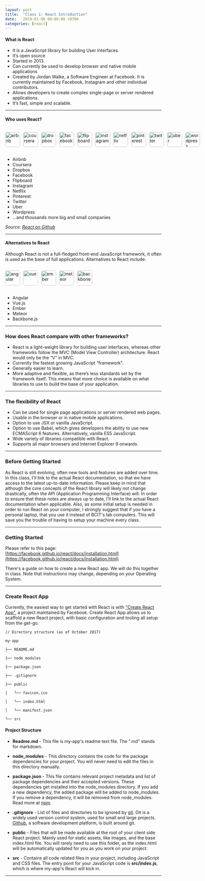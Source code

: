 ```yaml
---
layout: post
title:  "Class 1: React Introduction"
date:   2019-01-08 00:00:00 +0700
categories: [react]
---
```


#### What is React

- It is a JavaScript library for building User Interfaces.
- It’s open source
- Started in 2013.
- Can currently be used to develop browser and native mobile applications
- Created by Jordan Walke, a Software Engineer at Facebook. It is currently maintained by Facebook, Instagram and other individual contributors.
- Allows developers to create complex single-page or server rendered applications.
- It’s fast, simple and scalable.

---

#### Who uses React?

<ul style="display: inline-flex; list-style: none; padding: 0;">
  <li><img src="/COMP-2913/static/img/company_logos/airbnb.png" alt="airbnb" style="width: 48px; margin-right: 10px; border-radius: 5px;" /></li>
  <li><img src="/COMP-2913/static/img/company_logos/coursera.png" alt="coursera" style="width: 48px; margin-right: 10px; border-radius: 5px;" /></li>
  <li><img src="/COMP-2913/static/img/company_logos/dropbox.png" alt="dropbox" style="width: 48px; margin-right: 10px; border-radius: 5px;" /></li>
  <li><img src="/COMP-2913/static/img/company_logos/facebook.png" alt="facebook" style="width: 48px; margin-right: 10px; border-radius: 5px;" /></li>
  <li><img src="/COMP-2913/static/img/company_logos/flipboard.png" alt="flipboard" style="width: 48px; margin-right: 10px; border-radius: 5px;" /></li>
  <li><img src="/COMP-2913/static/img/company_logos/instagram.jpg" alt="instagram" style="width: 48px; margin-right: 10px; border-radius: 5px;" /></li>
  <li><img src="/COMP-2913/static/img/company_logos/netflix.png" alt="netflix" style="width: 48px; margin-right: 10px; border-radius: 5px;" /></li>
  <li><img src="/COMP-2913/static/img/company_logos/pinterest.jpeg" alt="pinterest" style="width: 48px; margin-right: 10px; border-radius: 5px;" /></li>
  <li><img src="/COMP-2913/static/img/company_logos/twitter.png" alt="twitter" style="width: 48px; margin-right: 10px; border-radius: 5px;" /></li>
  <li><img src="/COMP-2913/static/img/company_logos/uber.png" alt="uber" style="width: 48px; margin-right: 10px; border-radius: 5px;" /></li>
  <li><img src="/COMP-2913/static/img/company_logos/wordpress.png" alt="wordpress" style="width: 48px; margin-right: 10px; border-radius: 5px;" /></li>
</ul>



- Airbnb
- Coursera
- Dropbox
- Facebook
- Flipboard
- Instagram
- Netflix
- Pinterest
- Twitter
- Uber
- Wordpress
- …and thousands more big and small companies

*Source: [React on Github](https://github.com/facebook/react/wiki/sites-using-react)*

---

#### Alternatives to React

Although React is not a full-fledged front-end JavaScript framework, it often is used as the base of full applications. Alternatives to React include:

<ul style="display: inline-flex; list-style: none; padding: 0;">
  <li><img src="/COMP-2913/static/img/company_logos/angular.png" alt="angular" style="width: 48px; margin-right: 10px; border-radius: 5px;" /></li>
  <li><img src="/COMP-2913/static/img/company_logos/vue.png" alt="vue" style="width: 48px; margin-right: 10px; border-radius: 5px;" /></li>
  <li><img src="/COMP-2913/static/img/company_logos/ember.png" alt="ember" style="width: 48px; margin-right: 10px; border-radius: 5px;" /></li>
  <li><img src="/COMP-2913/static/img/company_logos/meteor.png" alt="meteor" style="width: 48px; margin-right: 10px; border-radius: 5px;" /></li>
  <li><img src="/COMP-2913/static/img/company_logos/backbone.png" alt="backbone" style="width: 48px; margin-right: 10px; border-radius: 5px;" /></li>
</ul>


- Angular
- Vue.js
- Ember
- Meteor
- Backbone.js

---

### How does React compare with other frameworks?

- React is a light-weight library for building user interfaces, whereas other frameworks follow the MVC (Model View Controller) architecture. React would only be the “V” in MVC.
- Currently the fastest growing JavaScript “framework”.
- Generally easier to learn.
- More adaptive and flexible, as there’s less standards set by the framework itself. This means that more choice is available on what libraries to use to build the base of your application.

---

### The flexibility of React

- Can be used for single page applications or server rendered web pages.
- Usable in the browser or in native mobile applications.
- Option to use JSX or vanilla JavaScript.
- Option to use Babel, which gives developers the ability to use new ECMAScript 6 features. Alternatively, vanilla ES5 JavaScript.
- Wide variety of libraries compatible with React.
- Supports all major browsers and Internet Explorer 9 onwards.

---

### Before Getting Started

As React is still evolving, often new tools and features are added over time. In this class,
I'll link to the actual React documentation, so that we have access to the latest up-to-date information.
Please keep in mind that although the core concepts of the React library will likely not change drastically, often the API (Application Programming Interface) will. In order to ensure that these notes are always up to date, I'll link to the actual React documentation when applicable.
Also, as some initial setup is needed in order to run React on your computer, I strongly suggest that if you have a personal laptop, that you use it instead of BCIT's lab computers. This will save you the trouble of having to setup your machine every class.

---

### Getting Started

Please refer to this page:
[https://facebook.github.io/react/docs/installation.html](https://facebook.github.io/react/docs/installation.html)

There's a guide on how to create a new React app. We will do this together in class. Note that instructions may change, depending on your Operating System.

---

### Create React App

Currently, the easiest way to get started with React is with ["Create React App"](https://github.com/facebookincubator/create-react-app), a project maintained by Facebook. Create React App allows us to scaffold a new React project, with basic configuration and tooling all setup from the get-go.

```
// Directory structure (as of October 2017)

my-app

├── README.md

├── node_modules

├── package.json

├── .gitignore

├── public

│   └── favicon.ico

│   └── index.html

│   └── manifest.json

└── src

```

#### Project Structure

- **Readme.md** - This file is my-app's readme text file. The ".md" stands for markdown.

- **node_modules** - This directory contains the code for the package dependencies for your project. You will never need to edit the files in this directory manually.

- **package.json** - This file contains relevant project metadata and list of package dependencies and their accepted versions. These dependencies get installed into the node_modules directory. If you add a new dependency, the added package will be added to node_modules. If you remove a dependency, it will be removed from node_modules. Read more at [npm](https://www.npmjs.com/).

- **.gitignore** - List of files and directories to be ignored by [git](https://git-scm.com/). Git is a widely used version control system, used for small and large projects. [Github](https://github.com/), a software development platform, is built around git.

- **public** - Files that will be made available at the root of your client side React project. Mainly used for static assets, like images, and the base index.html file. You will rarely need to use this folder, as the index.html will be automatically updated for you as you work on your project.

- **src** - Contains all code related files in your project, including JavaScript and CSS files. The entry point for your JavaScript code is **src/index.js**, which is where my-app's React will kick in.

---
